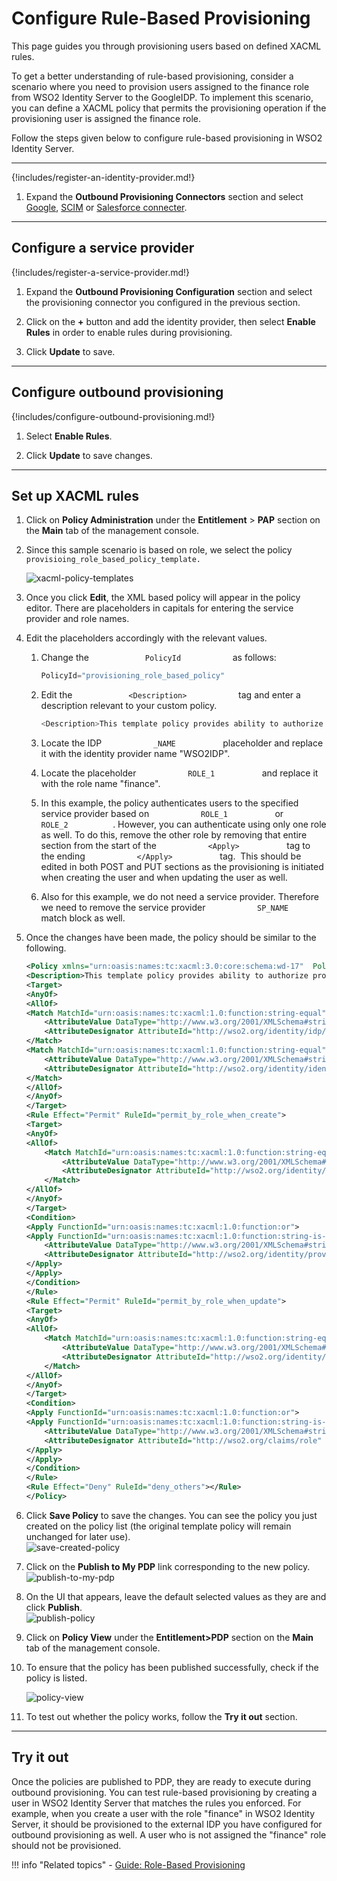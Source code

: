 # Configure Rule-Based Provisioning

This page guides you through provisioning users <!--[provisioning users](TODO:link-to-concept)--> based on defined XACML rules.

To get a better understanding of rule-based provisioning, consider a scenario where you need to provision users assigned to the finance role from WSO2 Identity Server to the GoogleIDP. To implement this scenario, you can define a XACML policy that permits the provisioning operation if the provisioning user is assigned the finance role.

Follow the steps given below to configure rule-based provisioning in WSO2 Identity Server. 

-----

{!includes/register-an-identity-provider.md!}

1.	Expand the **Outbound Provisioning Connectors** section and select
    [Google]({{base_path}}/guides/identity-lifecycles/outbound-provisioning-with-google),
    [SCIM]({{base_path}}/guides/identity-lifecycles/outbound-provisioning-with-scim)
    or [Salesforce connecter]({{base_path}}/guides/identity-lifecycles/outbound-provisioning-with-salesforce).

---

## Configure a service provider 

{!includes/register-a-service-provider.md!}

1.	Expand the **Outbound Provisioning Configuration** section and select the provisioning connector you configured in the previous section.

2.	Click on the **+** button and add the identity provider, then select **Enable Rules** in order to enable rules during provisioning. 

3.	Click **Update** to save.

----

## Configure outbound provisioning

{!includes/configure-outbound-provisioning.md!}

1.	Select **Enable Rules**.

2.	Click **Update** to save changes.

----

## Set up XACML rules

1.	Click on **Policy Administration** under the **Entitlement** > **PAP** section on the **Main** tab of the management console.

2.	Since this sample scenario is based on role, we select the policy
    `                       provisioing_role_based_policy_template.                     `

    <!--!!! info 
         XACML template policies provide a pre-configured template with
         placeholders for different types of policies. For a full list of the
         available XACML policy templates, see [Writing a XACML Policy using
         a Policy
         Template]({{base_path}}/learn/writing-a-xacml-policy-using-a-policy-template).-->

    ![xacml-policy-templates]({{base_path}}/assets/img/guides/xacml-policy-templates.png) 

3.	Once you click **Edit**, the XML based policy will appear in the policy editor. There are placeholders in capitals for entering the service provider and role names.

4.	Edit the placeholders accordingly with the relevant values.
    1.  Change the `             PolicyId            ` as follows:

        ``` java
        PolicyId="provisioning_role_based_policy"
        ```

    2.  Edit the `             <Description>            ` tag and enter
        a description relevant to your custom policy.

        ``` java
        <Description>This template policy provides ability to authorize provisioning requests initiated from a given service provider(defined by SP_NAME) to a given identity provider(defined by IDP_NAME) in the outbound provisioning flow based on the roles of the user (ROLE_1, ROLE_2). Provisioning attempts to the users with given role(s) will be allowed and all others will be denied.</Description>
        ```

    3.  Locate the IDP `            _NAME           ` placeholder and
        replace it with the identity provider name "WSO2IDP".
    4.  Locate the placeholder `            ROLE_1           ` and
        replace it with the role name "finance".
    5.  In this example, the policy authenticates users to the
        specified service provider based on
        `            ROLE_1           ` or
        `            ROLE_2           `. However, you can authenticate
        using only one role as well. To do this, remove the other role
        by removing that entire section from the start of the
        `            <Apply>           ` tag to the ending
        `            </Apply>           ` tag.  This should be edited in
        both POST and PUT sections as the provisioning is initiated when
        creating the user and when updating the user as well.
    6.  Also for this example, we do not need a service provider.
        Therefore we need to remove the service provider
        `            SP_NAME           ` match block as well.

5.	Once the changes have been made, the policy should be similar to the
    following.

	``` xml
	<Policy xmlns="urn:oasis:names:tc:xacml:3.0:core:schema:wd-17"  PolicyId="provisioning_role_based_policy" RuleCombiningAlgId="urn:oasis:names:tc:xacml:1.0:rule-combining-algorithm:first-applicable" Version="1.0">
	<Description>This template policy provides ability to authorize provisioning requests initiated from a given  identity provider(defined by IDP_NAME) in the outbound provisioning flow based on the roles of the user (finace). Provisioning attempts to the users with given role will be allowed and all others will be denied.</Description>
	<Target>
	<AnyOf>
	<AllOf>
	<Match MatchId="urn:oasis:names:tc:xacml:1.0:function:string-equal">
		<AttributeValue DataType="http://www.w3.org/2001/XMLSchema#string">WSO2IDP</AttributeValue>
		<AttributeDesignator AttributeId="http://wso2.org/identity/idp/idp-name" Category="http://wso2.org/identity/idp" DataType="http://www.w3.org/2001/XMLSchema#string" MustBePresent="false"></AttributeDesignator>
	</Match>
	<Match MatchId="urn:oasis:names:tc:xacml:1.0:function:string-equal">
		<AttributeValue DataType="http://www.w3.org/2001/XMLSchema#string">provisioning</AttributeValue>
		<AttributeDesignator AttributeId="http://wso2.org/identity/identity-action/action-name" Category="http://wso2.org/identity/identity-action" DataType="http://www.w3.org/2001/XMLSchema#string" MustBePresent="false"></AttributeDesignator>
	</Match>
	</AllOf>
	</AnyOf>
	</Target>
	<Rule Effect="Permit" RuleId="permit_by_role_when_create">
	<Target>
	<AnyOf>
	<AllOf>
		<Match MatchId="urn:oasis:names:tc:xacml:1.0:function:string-equal">
			<AttributeValue DataType="http://www.w3.org/2001/XMLSchema#string">POST</AttributeValue>
			<AttributeDesignator AttributeId="http://wso2.org/identity/provisioning/provision-operation" Category="http://wso2.org/identity/provisioning" DataType="http://www.w3.org/2001/XMLSchema#string" MustBePresent="true"></AttributeDesignator>
		</Match>
	</AllOf>
	</AnyOf>
	</Target>
	<Condition>
	<Apply FunctionId="urn:oasis:names:tc:xacml:1.0:function:or">
	<Apply FunctionId="urn:oasis:names:tc:xacml:1.0:function:string-is-in">
		<AttributeValue DataType="http://www.w3.org/2001/XMLSchema#string">finance</AttributeValue>
		<AttributeDesignator AttributeId="http://wso2.org/identity/provisioning/claim-group" Category="http://wso2.org/identity/provisioning" DataType="http://www.w3.org/2001/XMLSchema#string" MustBePresent="true"></AttributeDesignator>
	</Apply>
	</Apply>
	</Condition>
	</Rule>
	<Rule Effect="Permit" RuleId="permit_by_role_when_update">
	<Target>
	<AnyOf>
	<AllOf>
		<Match MatchId="urn:oasis:names:tc:xacml:1.0:function:string-equal">
			<AttributeValue DataType="http://www.w3.org/2001/XMLSchema#string">PUT</AttributeValue>
			<AttributeDesignator AttributeId="http://wso2.org/identity/provisioning/provision-operation" Category="http://wso2.org/identity/provisioning" DataType="http://www.w3.org/2001/XMLSchema#string" MustBePresent="true"></AttributeDesignator>
		</Match>
	</AllOf>
	</AnyOf>
	</Target>
	<Condition>
	<Apply FunctionId="urn:oasis:names:tc:xacml:1.0:function:or">
	<Apply FunctionId="urn:oasis:names:tc:xacml:1.0:function:string-is-in">
		<AttributeValue DataType="http://www.w3.org/2001/XMLSchema#string">finance</AttributeValue>
		<AttributeDesignator AttributeId="http://wso2.org/claims/role" Category="http://wso2.org/identity/user" DataType="http://www.w3.org/2001/XMLSchema#string" MustBePresent="true"></AttributeDesignator>
	</Apply>
	</Apply>
	</Condition>
	</Rule>
	<Rule Effect="Deny" RuleId="deny_others"></Rule>
	</Policy>               
	```

6.  Click **Save Policy** to save the changes. You can see the policy
    you just created on the policy list (the original template policy
    will remain unchanged for later use).  
    ![save-created-policy]({{base_path}}/assets/img/guides/save-created-policy.png) 

7.  Click on the **Publish to My PDP** link corresponding to the new
    policy.  
    ![publish-to-my-pdp]({{base_path}}/assets/img/guides/publish-to-my-pdp.png)
8.  On the UI that appears, leave the default selected values as they
    are and click **Publish**.  
    ![publish-policy]({{base_path}}/assets/img/guides/publish-policy.png)

<!--!!! note
    For more information on Publishing a XACML policy, click
    [here]({{base_path}}/learn/publishing-a-xacml-policy)-->
    
9.  Click on **Policy View** under the **Entitlement\>PDP** section on
    the **Main** tab of the management console.
10. To ensure that the policy has been published successfully, check if
    the policy is listed.  
      
    ![policy-view]({{base_path}}/assets/img/guides/policy-view.png)
11. To test out whether the policy works, follow the **Try it
    out** section.

<!--!!! info
      If you want to write a more complicated policy, you can use the XACML
      policy editors available. For more information, read [How to create
      XACML
      Policy]({{base_path}}/learn/creating-a-xacml-policy)-->


---

## Try it out

Once the policies are published to PDP, they are ready to execute during outbound provisioning. You can test rule-based provisioning by creating a user in WSO2 Identity Server that matches the rules you enforced. For example, when you create a user with the role "finance" in WSO2 Identity Server, it should be provisioned to the external IDP you have configured for outbound provisioning as well. A user who is not assigned the "finance" role should not be provisioned.


!!! info "Related topics"
	- [Guide: Role-Based Provisioning]({{base_path}}/guides/identity-lifecycles/role-based-provisioning)
<!--- [Concept: Role-Based Provisioning](TODO:link-to-concept)-->
   
